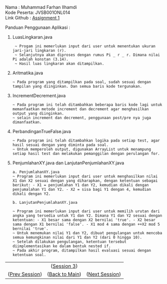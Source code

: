 Nama        : Muhammad Farhan Ilhamdi\
Kode Peserta: JVSB001ONL014\
Link Github : [Assignment 1](https://github.com/farlhmd/hacktiv8_java_springboot/tree/main/src/sesi3/assignment1)

Panduan Penggunaan Aplikasi :


1. LuasLingkaran.java

        ~ Progam ini memerlukan input dari user untuk menentukan ukuran jari-jari lingkaran (r).
        ~ Selanjutnya akan diproses dengan rumus Pi _ r _ r. Dimana nilai Pi adalah konstan (3.14).
        ~ Hasil luas lingkaran akan ditampilkan.

2.  Aritmatika.java

        ~ Pada program yang ditampilkan pada soal, sudah sesuai dengan tampilan yang diinginkan. Dan semua baris kode tergunakan.

3.  IncrementDecrement.java

        ~ Pada program ini telah ditambahkan beberapa baris kode lagi untuk memanfaatkan metode increment dan decrement agar menghasilkan output yang diinginkan.
        ~ selain increment dan decrement, penggunaan post/pre nya juga dimanfaatkan.

4.  PerbandinganTrueFalse.java

        ~ Pada program ini telah ditambahkan logika pada setiap test, agar hasil sesuai dengan yang diminta pada soal.
        ~ Untuk memperoleh output, digunakan ArrayList untuk menampung setiap hasil test dan melakukan pemanggilan dengan perulangan for.

5.  PenjumlahanXY.java dan LanjutanPenjumlahanXY.java

        a. PenjumlahanXY.java
        ~ Program ini memerlukan input dari user untuk menghasilkan nilai X1 dan X2 sesuai dengan yang diharapkan, dengan ketentuan sebagai berikut: - X1 = penjumlahan Y1 dan Y2, kemudian dikali dengan penjumalahan Y1 dan Y2. - X2 = sisa bagi Y1 dengan 4, kemudian dikali dengan Y2.

        b. LanjutanPenjumlahanXY.java
        
        ~ Program ini memerlukan input dari user untuk memilih urutan dari angka yang tersedia untuk Y1 dan Y2. Dimana Y1 dan Y2 sesuai dengan ketentuan: - X1 besar sama dengan X2 bernilai 'true'. - X2 besar sama dengan X1 bernilai 'false'. - X1 mod 4 sama dengan ++X2 mod 5 bernilai 'true'.
        ~ Untuk menemukan nilai Y1 dan Y2, dibuat pengulangan untuk mencoba semua kemungkinan nilai dari Y1 dan Y2 (dari 0 hingga 10).
        ~ Setelah dilakukan pengulangan, ketentuan tersebut diimplementasikan ke dalam bentuk nested if.
        ~ Pada akhir program, ditampilkan hasil evaluasi sesuai dengan ketentuan soal.

<table align="center" style="border:none;">
    <tr>
    <td></td>
    <td align="center">(<a href="https://github.com/farlhmd/hacktiv8_java_springboot/tree/main/src/sesi3/session">Session 3</a>)</td>
    <td></td>
    </tr>
  <tr>
    <td>(<a href="https://github.com/farlhmd/hacktiv8_java_springboot/tree/main/src/sesi2">Prev Session</a>)</td>
    <td>(<a href="https://github.com/farlhmd/hacktiv8_java_springboot">Back to Main</a>)</td>
    <td>(<a href="https://github.com/farlhmd/hacktiv8_java_springboot/tree/main/src/sesi4">Next Session</a>)</td>
  </tr>
</table>
